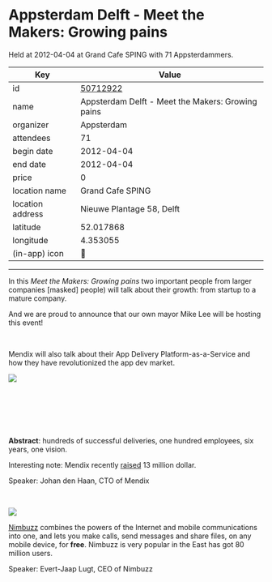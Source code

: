 # Appsterdam Delft - Meet the Makers: Growing pains
Held at 2012-04-04 at Grand Cafe SPING with 71 Appsterdammers.
        
|Key|Value
|---|---|
|id|[50712922](https://www.meetup.com/appsterdam/events/50712922/)|
|name|Appsterdam Delft - Meet the Makers: Growing pains|
|organizer|Appsterdam|
|attendees|71|
|begin date|2012-04-04|
|end date|2012-04-04|
|price|0|
|location name|Grand Cafe SPING|
|location address|Nieuwe Plantage 58, Delft|
|latitude|52.017868|
|longitude|4.353055|
|(in-app) icon|📱|

---

In this *Meet the Makers: Growing pains* two important people from larger companies [masked] people) will talk about their growth: from startup to a mature company.

And we are proud to announce that our own mayor Mike Lee will be hosting this event!

 

Mendix will also talk about their App Delivery Platform-as-a-Service and how they have revolutionized the app dev market.

[<img src="http://photos1.meetupstatic.com/photos/event/1/8/b/c/event_90486332.jpeg" />](http://www.mendix.com/)

 

 

 

**Abstract**: hundreds of successful deliveries, one hundred employees, six years, one vision.

Interesting note: Mendix recently [raised](http://venturebeat.com/2011/10/31/mendix-grabs-13m-to-fuel-fast-enterprise-app-development/) 13 million dollar.

Speaker: Johan den Haan, CTO of Mendix

 

[<img src="http://photos4.meetupstatic.com/photos/event/1/8/9/4/event_90486292.jpeg" />](http://www.nimbuzz.com/en/)

[Nimbuzz](http://www.nimbuzz.com/en/) combines the powers of the Internet and mobile communications into one, and lets you make calls, send messages and share files, on any mobile device, for **free**. Nimbuzz is very popular in the East has got 80 million users.

Speaker: Evert-Jaap Lugt, CEO of Nimbuzz


